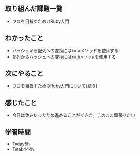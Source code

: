 ## 取り組んだ課題一覧
- プロを目指すためのRuby入門

## わかったこと
- ハッシュから配列への変換には`to_a`メソッドを使用する
- 配列からハッシュへの変換には`to_hメソッド`を使用する
  
## 次にやること
- プロを目指すためのRuby入門について(続き)
  
## 感じたこと
- 今日は休みだったため進めることができた。このまま頑張りたい
  
## 学習時間
- Today5h
- Total:444h
 

